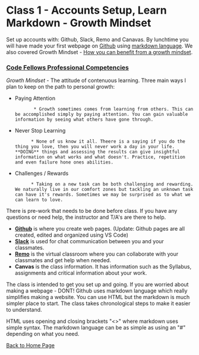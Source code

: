 # Class 1 - Accounts Setup, Learn Markdown - Growth Mindset

Set up accounts with: Github, Slack, Remo and Canavas. By lunchtime you will have made your first webpage on [Github](https://docs.github.com/en/pages/quickstart) using [markdown language](https://docs.github.com/en/get-started/writing-on-github/getting-started-with-writing-and-formatting-on-github/basic-writing-and-formatting-syntax). We also covered Growth Mindset - [How you can benefit from a growth mindset](https://www.atlassian.com/blog/inside-atlassian/growth-mindset).

### [Code Fellows Professional Competencies](https://codefellows.github.io/common_curriculum/career_coaching/common/professional-competencies)

 _Growth Mindset_ - The attitude of contenuous learning. Three main ways I plan to keep on the path to personal growth:

* Paying Attention

             * Growth sometimes comes from learning from others. This can be accomplished simply by paying attention. You can gain valuable information by seeing what others have gone through.

* Never Stop Learning

            * None of us know it all. Theere is a saying if you do the thing you love, then you will never work a day in your life. **DOING** things and assessing the results can give insightful information on what works and what doesn't. Practice, repetition and even failure hone ones abilities.

* Challenges / Rewards

            * Taking on a new task can be both challenging and rewarding. We naturally live in our comfort zones but tackling an unknown task can have it's rewards. Sometimes we may be surprised as to what we can learn to love.

There is pre-work that needs to be done before class. If you have any questions or need help, the instructor and T/A's are there to help.

* [__Github__](https://github.com/) is where you create web pages. (Update: Github pages are all created, edited and organized using VS Code)
* [__Slack__](https://slack.com/) is used for chat communication between you and your classmates.
* [__Remo__](https://remo.co/) is the virtual classroom where you can collaborate with your classmates and get help when needed.
* __Canvas__ is the class information. It has information such as the Syllabus, assignments and critical information about your work.  

The class is intended to get you set up and going. If you are worried about making a webpage - DONT! Github uses markdown language which really simplifies making a website. You can use HTML but the markdown is much simpler place to start. The class takes chronological steps to make it easier to understand.

HTML uses opening and closing brackets "<>" where markdown uses simple syntax. The markdown language can be as simple as using an "#" depending on what you need.

[Back to Home Page](reading-notes/README.md)
